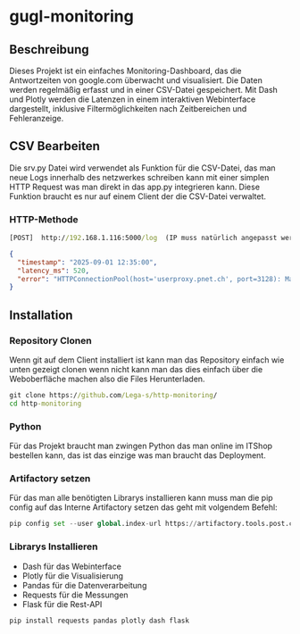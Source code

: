 # gugl-monitoring

## Beschreibung
Dieses Projekt ist ein einfaches Monitoring-Dashboard, das die Antwortzeiten von google.com überwacht und visualisiert. Die Daten werden regelmäßig erfasst und in einer CSV-Datei gespeichert. Mit Dash und Plotly werden die Latenzen in einem interaktiven Webinterface dargestellt, inklusive Filtermöglichkeiten nach Zeitbereichen und Fehleranzeige.

## CSV Bearbeiten

Die srv.py Datei wird verwendet als Funktion für die CSV-Datei, das man neue Logs innerhalb des netzwerkes schreiben kann mit einer simplen HTTP Request was man direkt in das app.py integrieren kann. Diese Funktion braucht es nur auf einem Client der die CSV-Datei verwaltet.

### HTTP-Methode

```cmd
[POST]  http://192.168.1.116:5000/log  (IP muss natürlich angepasst werden)
```
```json
{
  "timestamp": "2025-09-01 12:35:00",
  "latency_ms": 520,
  "error": "HTTPConnectionPool(host='userproxy.pnet.ch', port=3128): Max retries exceeded with url: http://www.google.com/"
}
```

## Installation

### Repository Clonen

Wenn git auf dem Client installiert ist kann man das Repository einfach wie unten gezeigt clonen wenn nicht kann man das dies einfach über die Weboberfläche machen also die Files Herunterladen.

```cmd
git clone https://github.com/Lega-s/http-monitoring/
cd http-monitoring
```

### Python 

Für das Projekt braucht man zwingen Python das man online im ITShop bestellen kann, das ist das einzige was man braucht das Deployment.

### Artifactory setzen

Für das man alle benötigten Librarys installieren kann muss man die pip config auf das Interne Artifactory setzen das geht mit volgendem Befehl:


```python
pip config set --user global.index-url https://artifactory.tools.post.ch/artifactory/api/pypi/python-virtual/simple
```
### Librarys Installieren 

- Dash für das Webinterface
- Plotly für die Visualisierung
- Pandas für die Datenverarbeitung
- Requests für die Messungen
- Flask für die Rest-API

```cmd
pip install requests pandas plotly dash flask
```
